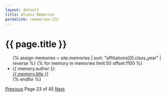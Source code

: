 ```yaml
---
layout: default
title: Alumni Memories
permalink: /memories-23/
---
```


<h1>{{ page.title }}</h1>

<ul>
  {% assign memories = site.memories | sort: "affiliations[0].class_year" | reverse %}
  {% for memory in memories limit:50 offset:1100 %}
    <li>
      {{ memory.author }}:<br><a href="{{ memory.url }}"><i>{{ memory.title }}</i></a>
    </li>
  {% endfor %}
</ul>

<nav class="pagination">
  <a href="/memories-22/">Previous</a>
  <span>Page 23 of 45</span>
  <a href="/memories-24/">Next</a>
</nav>
